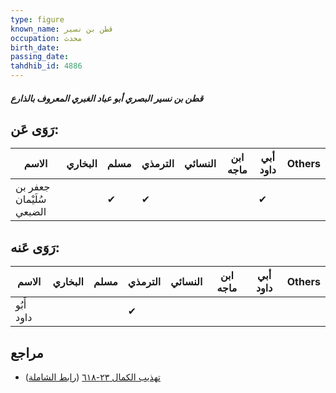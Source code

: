 ```yaml
---
type: figure
known_name: قطن بن نسير
occupation: محدث
birth_date:
passing_date:
tahdhib_id: 4886
---
```

##### قطن بن نسير البصري أبو عباد الغبري المعروف بالذارع

## رَوَى عَن:
| الاسم                    | البخاري | مسلم | الترمذي | النسائي | ابن ماجه | أبي داود | Others |
| ------------------------ | ------- | ---- | ------- | ------- | -------- | -------- | ------ |
| جعفر بن سُلَيْمان الضبعي |         | ✔    | ✔       |         |          | ✔        |        |
## رَوَى عَنه:
| الاسم      | البخاري | مسلم | الترمذي | النسائي | ابن ماجه | أبي داود | Others |
| ---------- | ------- | ---- | ------- | ------- | -------- | -------- | ------ |
| أَبُو داود |         |      | ✔       |         |          |          |        |
## مراجع
- [تهذيب الكمال ٢٣-٦١٨](obsidian://open?vault=Tahdhib-al-Kamal&file=Figures/٤٨٨٦-قطن%20بن%20نسير%20البصري%20أبو%20عباد%20الغبري%20المعروف%20بالذارع) ([رابط الشاملة](https://shamela.ws/book/3722/12505))